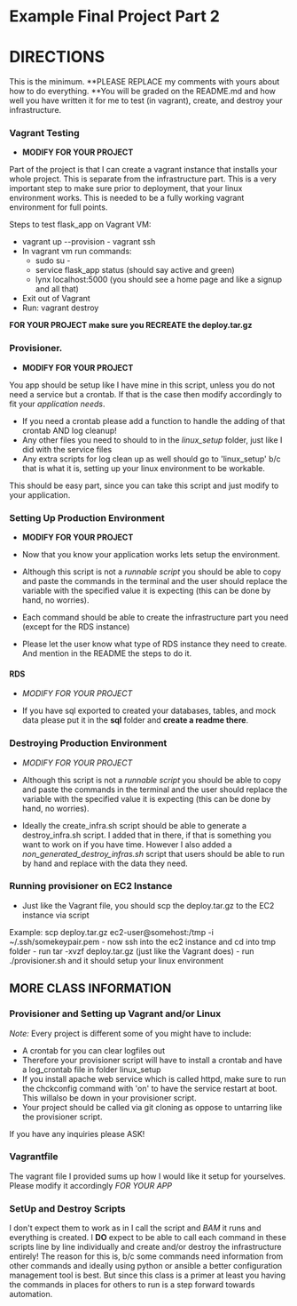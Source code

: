 Example Final Project Part 2
============================

DIRECTIONS
==========

This is the minimum. \**PLEASE REPLACE my comments with yours about how to do everything. \**You will be graded on the README.md and how well you have written it for me to test (in vagrant), create, and destroy your infrastructure.

### Vagrant Testing

-	**MODIFY FOR YOUR PROJECT**

Part of the project is that I can create a vagrant instance that installs your whole project. This is separate from the infrastructure part. This is a very important step to make sure prior to deployment, that your linux environment works. This is needed to be a fully working vagrant environment for full points.

Steps to test flask_app on Vagrant VM:

-	vagrant up --provision - vagrant ssh
-	In vagrant vm run commands:
	-	sudo su -
	-	service flask_app status (should say active and green)
	-	lynx localhost:5000 (you should see a home page and like a signup and all that)
-	Exit out of Vagrant
-	Run: vagrant destroy

**FOR YOUR PROJECT make sure you RECREATE the deploy.tar.gz**

### Provisioner.

-	**MODIFY FOR YOUR PROJECT**

You app should be setup like I have mine in this script, unless you do not need a service but a crontab. If that is the case then modify accordingly to fit your *application needs*.

-	If you need a crontab please add a function to handle the adding of that crontab AND log cleanup!
-	Any other files you need to should to in the *linux_setup* folder, just like I did with the service files
-	Any extra scripts for log clean up as well should go to 'linux_setup' b/c that is what it is, setting up your linux environment to be workable.

This should be easy part, since you can take this script and just modify to your application.

### Setting Up Production Environment

-	**MODIFY FOR YOUR PROJECT**

-	Now that you know your application works lets setup the environment.

-	Although this script is not a *runnable script* you should be able to copy and paste the commands in the terminal and the user should replace the variable with the specified value it is expecting (this can be done by hand, no worries).

-	Each command should be able to create the infrastructure part you need (except for the RDS instance)

-	Please let the user know what type of RDS instance they need to create. And mention in the README the steps to do it.

#### RDS

-	*MODIFY FOR YOUR PROJECT*

-	If you have sql exported to created your databases, tables, and mock data please put it in the **sql** folder and **create a readme there**.

### Destroying Production Environment

-	*MODIFY FOR YOUR PROJECT*

-	Although this script is not a *runnable script* you should be able to copy and paste the commands in the terminal and the user should replace the variable with the specified value it is expecting (this can be done by hand, no worries).

-	Ideally the create_infra.sh script should be able to generate a destroy_infra.sh script. I added that in there, if that is something you want to work on if you have time. However I also added a *non_generated_destroy_infras.sh* script that users should be able to run by hand and replace with the data they need.

### Running provisioner on EC2 Instance

-	Just like the Vagrant file, you should scp the deploy.tar.gz to the EC2 instance via script

Example: scp deploy.tar.gz ec2-user@somehost:/tmp -i ~/.ssh/somekeypair.pem - now ssh into the ec2 instance and cd into tmp folder - run tar -xvzf deploy.tar.gz (just like the Vagrant does) - run ./provisioner.sh and it should setup your linux environment

MORE CLASS INFORMATION
----------------------

### Provisioner and Setting up Vagrant and/or Linux

*Note:* Every project is different some of you might have to include:

-	A crontab for you can clear logfiles out
-	Therefore your provisioner script will have to install a crontab and have a log_crontab file in folder linux_setup
-	If you install apache web service which is called httpd, make sure to run the chckconfig command with 'on' to have the service restart at boot. This willalso be down in your provisioner script.
-	Your project should be called via git cloning as oppose to untarring like the provisioner script.

If you have any inquiries please ASK!

### Vagrantfile

The vagrant file I provided sums up how I would like it setup for yourselves. Please modify it accordingly *FOR YOUR APP*

### SetUp and Destroy Scripts

I don't expect them to work as in I call the script and *BAM* it runs and everything is created. I **DO** expect to be able to call each command in these scripts line by line individually and create and/or destroy the infrastructure entirely! The reason for this is, b/c some commands need information from other commands and ideally using python or ansible a better configuration management tool is best. But since this class is a primer at least you having the commands in places for others to run is a step forward towards automation.

